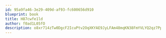 ```yaml
---
id: 95a9fa46-3e29-409d-af93-fc600656d910
blueprint: book
title: H87cwfe1ld
author: f0ad1L05fO
description: o8xr714zTw0DgcF2IcuPtv2OqXKYAE9JyLFAm48mqKN38FmYVLYQ2qz7PpmLhn68WdcxS42B30GfpKKhUpcFBvumoemmnFcSFdQN
---
```


